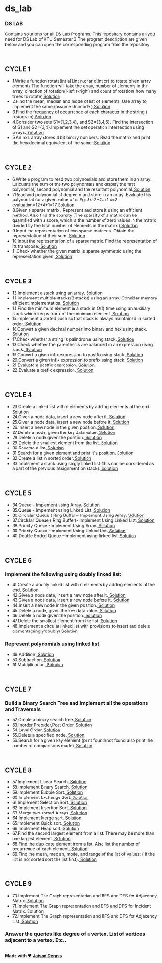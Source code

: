 # ds_lab

<h3>DS LAB</h3>
<p>Contains solutions for all DS Lab Programs.
This repository contains all you need for DS Lab of KTU Semester 3
The program description are given below and you can open the corresponding program from the repository.</p>
<br>
<h2>CYCLE 1</h2>
<ul>
    <li>1.Write a function rotate(int a[],int n,char d,int cr) to rotate given array elements.The function will take the array, number of elements in the array, direction of rotation(l-left r-right) and count of rotation( how many times to rotate)<a href="https://github.com/jaison080/ds_lab/blob/main/Cycle%201/Program1.c" target="blank" > Solution</a></li>
    <li>2.Find the mean, median and mode of list of elements. Use array to implement the same.(assume Unimode )<a href="https://github.com/jaison080/ds_lab/blob/main/Cycle%201/Program2.c" target="blank" > Solution</a></li>
    <li>3.Find the frequency of occurrence of each character in the string ( histogram)<a href="https://github.com/jaison080/ds_lab/blob/main/Cycle%201/Program3.c" target="blank" > Solution</a></li>
    <li>4.Consider two sets S1={1,2,3,4}, and S2={3,4,5}. Find the intersection of S1 and S2={3,4}.Implement the set operation intersection using arrays.<a href="https://github.com/jaison080/ds_lab/blob/main/Cycle%201/Program4.c" target="blank" > Solution</a></li>
    <li>5.An nx4 array stores 4 bit binary numbers. Read the matrix and print the hexadecimal equivalent of the same.<a href="https://github.com/jaison080/ds_lab/blob/main/Cycle%201/Program5.c" target="blank" > Solution</a></li>
</ul>
<br>
<h2>CYCLE 2</h2>
<ul>
    <li>6.Write a program to read two polynomials and store them in an array.
    Calculate the sum of the two polynomials and display the first
    polynomial, second polynomial and the resultant polynomial.<a href="https://github.com/jaison080/ds_lab/blob/main/Cycle%202/Program6.c" target="blank" > Solution</a></li>
    <li>7.Read and polynomial of degree n and store in an array. Evaluate this
    polynomial for a given value of x.
    Eg: 3x^2+2x+1
    x=2
    evaluation=12+4+1=17<a href="https://github.com/jaison080/ds_lab/blob/main/Cycle%202/Program7.c" target="blank" > Solution</a></li>
    <li>8.Given a sparse matrix . Represent and store it using an efficient
    method. Also find the sparsity (The sparsity of a matrix can be
    quantified with a score, which is the number of zero values in the
    matrix divided by the total number of elements in the matrix.)<a href="https://github.com/jaison080/ds_lab/blob/main/Cycle%202/Program8.c" target="blank" > Solution</a></li>
    <li>9.Input the representation of two sparse matrices. Obtain the
    representation of their sum.<a href="https://github.com/jaison080/ds_lab/blob/main/Cycle%202/Program9.c" target="blank" > Solution</a></li>
    <li>10.Input the representation of a sparse matrix. Find the representation
    of its transpose.<a href="https://github.com/jaison080/ds_lab/blob/main/Cycle%202/Program10.c" target="blank" > Solution</a></li>
    <li>11.Check whether the given matrix is sparse symmetric using the
    representation given.<a href="https://github.com/jaison080/ds_lab/blob/main/Cycle%202/Program11.c" target="blank" > Solution</a></li>
</ul>
<br>
<h2>CYCLE 3</h2>
<ul>
    <li>12.Implement a stack using an array.<a href="https://github.com/jaison080/ds_lab/blob/main/Cycle%203/Program12.c" target="blank" > Solution</a></li>
    <li>13.Implement multiple stacks(2 stacks) using an array. Consider memory
    efficient implementation.<a href="https://github.com/jaison080/ds_lab/blob/main/Cycle%203/Program13.c" target="blank" > Solution</a></li>
    <li>14.Find the minimum element in a stack in O(1) time using an auxiliary stack
    which keeps track of the minimum element.<a href="https://github.com/jaison080/ds_lab/blob/main/Cycle%203/Program14.c" target="blank" > Solution</a></li>
    <li>15.implement a sorted push so that stack is always maintained in sorted order.<a href="https://github.com/jaison080/ds_lab/blob/main/Cycle%203/Program15.c" target="blank" > Solution</a></li>
    <li>16.Convert a given decimal number into binary and hex using stack.<a href="https://github.com/jaison080/ds_lab/blob/main/Cycle%203/Program16.c" target="blank" > Solution</a></li>
    <li>17.Check whether a string is palindrome using stack.<a href="https://github.com/jaison080/ds_lab/blob/main/Cycle%203/Program17.c" target="blank" > Solution</a></li>
    <li>18.Check whether the parenthesis are balanced in an expression using stack.<a href="https://github.com/jaison080/ds_lab/blob/main/Cycle%203/Program18.c" target="blank" > Solution</a></li>
    <li>19.Convert a given infix expression to postfixusing stack.<a href="https://github.com/jaison080/ds_lab/blob/main/Cycle%203/Program19.c" target="blank" > Solution</a></li>
    <li>20.Convert a given infix expression to prefix using stack.<a href="https://github.com/jaison080/ds_lab/blob/main/Cycle%203/Program20.c" target="blank" > Solution</a></li>
    <li>21.Evaluate a postfix expression.<a href="https://github.com/jaison080/ds_lab/blob/main/Cycle%203/Program21.c" target="blank" > Solution</a></li>
    <li>22.Evaluate a prefix expression.<a href="https://github.com/jaison080/ds_lab/blob/main/Cycle%203/Program22.c" target="blank" > Solution</a></li>
</ul>
<br>
<h2>CYCLE 4</h2>
<ul>
  <li>23.Create a linked list with n elements by adding elements at the end.<a href="https://github.com/jaison080/ds_lab/blob/main/Cycle%204/Program23.c" target="blank" > Solution</a></li>
  <li>24.Given a node data, insert a new node after it.<a href="https://github.com/jaison080/ds_lab/blob/main/Cycle%204/Program24.c" target="blank" > Solution</a></li>
  <li>25.Given a node data, insert a new node before it.<a href="https://github.com/jaison080/ds_lab/blob/main/Cycle%204/Program25.c" target="blank" > Solution</a></li>
  <li>26.Insert a new node in the given position.<a href="https://github.com/jaison080/ds_lab/blob/main/Cycle%204/Program26.c" target="blank" > Solution</a></li>
  <li>27.Delete a node, given the key data value.<a href="https://github.com/jaison080/ds_lab/blob/main/Cycle%204/Program27.c" target="blank" > Solution</a></li>
  <li>28.Delete a node given the position.<a href="https://github.com/jaison080/ds_lab/blob/main/Cycle%204/Program28.c" target="blank" > Solution</a></li>
  <li>29.Delete the smallest element from the list.<a href="https://github.com/jaison080/ds_lab/blob/main/Cycle%204/Program29.c" target="blank" > Solution</a></li>
  <li>30.Reverse a list.<a href="https://github.com/jaison080/ds_lab/blob/main/Cycle%204/Program30.c" target="blank" > Solution</a></li>
  <li>31.Search for a given element and print it's position.<a href="https://github.com/jaison080/ds_lab/blob/main/Cycle%204/Program31.c" target="blank" > Solution</a></li>
  <li>32.Create a list in sorted order.<a href="https://github.com/jaison080/ds_lab/blob/main/Cycle%204/Program32.c" target="blank" > Solution</a></li>
  <li>33.Implement a stack using singly linked list (this can be considered as a part of the previous assignment on stack).<a href="https://github.com/jaison080/ds_lab/blob/main/Cycle%204/Program33.c" target="blank" > Solution</a></li>
</ul>
<br>
<h2>CYCLE 5</h2>
<ul>
  <li>34.Queue - Implement using Array.<a href="https://github.com/jaison080/ds_lab/blob/main/Cycle%205/Program34.c" target="blank" > Solution</a></li>
  <li>35.Queue - Implement using Linked List.<a href="https://github.com/jaison080/ds_lab/blob/main/Cycle%205/Program35.c" target="blank" > Solution</a></li>
  <li>36.Circlular Queue ( Ring Buffer)- Implement Using Array.<a href="https://github.com/jaison080/ds_lab/blob/main/Cycle%205/Program36.c" target="blank" > Solution</a></li>
  <li>37.Circlular Queue ( Ring Buffer)- Implement Using Linked List.<a href="https://github.com/jaison080/ds_lab/blob/main/Cycle%205/Program37.c" target="blank" > Solution</a></li>
  <li>38.Priority Queue -Implement Using Array.<a href="https://github.com/jaison080/ds_lab/blob/main/Cycle%205/Program38.c" target="blank" > Solution</a></li>
  <li>39.Priority Queue -Implement Using Linked List.<a href="https://github.com/jaison080/ds_lab/blob/main/Cycle%205/Program39.c" target="blank" > Solution</a></li>
  <li>40.Double Ended Queue –Implement using linked list.<a href="https://github.com/jaison080/ds_lab/blob/main/Cycle%205/Program40.c" target="blank" > Solution</a></li>
</ul>
<br>
<h2>CYCLE 6</h2>
<h3>Implement the following using doubly linked list:</h3>

<ul>
      <li>41.Create a doubly linked list with n elements by adding elements at the end.<a href="https://github.com/jaison080/ds_lab/blob/main/Cycle%206/Program41.c" target="blank" > Solution</a></li>
      <li>42.Given a node data, insert a new node after it.<a href="https://github.com/jaison080/ds_lab/blob/main/Cycle%206/Program42.c" target="blank" > Solution</a></li>
      <li>43.Given a node data, insert a new node before it.<a href="https://github.com/jaison080/ds_lab/blob/main/Cycle%206/Program43.c" target="blank" > Solution</a></li>
      <li>44.Insert a new node in the given position.<a href="https://github.com/jaison080/ds_lab/blob/main/Cycle%206/Program44.c" target="blank" > Solution</a></li>
      <li>45.Delete a node, given the key data value.<a href="https://github.com/jaison080/ds_lab/blob/main/Cycle%206/Program45.c" target="blank" > Solution</a></li>
      <li>46.Delete a node given the position.<a href="https://github.com/jaison080/ds_lab/blob/main/Cycle%206/Program46.c" target="blank" > Solution</a></li>
      <li>47.Delete the smallest element from the list.<a href="https://github.com/jaison080/ds_lab/blob/main/Cycle%206/Program47.c" target="blank" > Solution</a></li>
    <li>48.Implement a circular linked list with provisions to insert and delete elements(singly/doubly)<a href="https://github.com/jaison080/ds_lab/blob/main/Cycle%206/Program48.c" target="blank" > Solution</a></li>
    </ul>
<h3>Represent polynomials using linked list </h3>
<ul>
  <li>49.Addition.<a href="https://github.com/jaison080/ds_lab/blob/main/Cycle%206/Program49.c" target="blank" > Solution</a></li>
  <li>50.Subtraction.<a href="https://github.com/jaison080/ds_lab/blob/main/Cycle%206/Program50.c" target="blank" > Solution</a></li>
  <li>51.Multiplication.<a href="https://github.com/jaison080/ds_lab/blob/main/Cycle%206/Program51.c" target="blank" > Solution</a></li></ul>
<br>
<h2>CYCLE 7</h2>
<h3>Build a Binary Search Tree and Implement all the operations and Traversals </h3>
<ul>
  <li>52.Create a binary search tree.<a href="https://github.com/jaison080/ds_lab/blob/main/Cycle%207/Program52.c" target="blank" > Solution</a></li>
  <li>53.Inorder,Preorder,Post Order.<a href="https://github.com/jaison080/ds_lab/blob/main/Cycle%207/Program53.c" target="blank" > Solution</a></li>
  <li>54.Level Order.<a href="https://github.com/jaison080/ds_lab/blob/main/Cycle%207/Program54.c" target="blank" > Solution</a></li>
  <li>55.Delete a specified node.<a href="https://github.com/jaison080/ds_lab/blob/main/Cycle%207/Program55.c" target="blank" > Solution</a></li>
  <li>56.Search for a given key element (print found/not found also print the number of comparisons made).<a href="https://github.com/jaison080/ds_lab/blob/main/Cycle%207/Program56.c" target="blank" > Solution</a></li>
</ul>
<br>
<h2>CYCLE 8</h2>
<ul>
  <li>57.Implement Linear Search.<a href="https://github.com/jaison080/ds_lab/blob/main/Cycle%208/Program57.c" target="blank" > Solution</a></li>
  <li>58.Implement Binary Search.<a href="https://github.com/jaison080/ds_lab/blob/main/Cycle%208/Program58.c" target="blank" > Solution</a></li>
  <li>59.Implement Bubble Sort.<a href="https://github.com/jaison080/ds_lab/blob/main/Cycle%208/Program59.c" target="blank" > Solution</a></li>
  <li>60.Implement Exchange Sort.<a href="https://github.com/jaison080/ds_lab/blob/main/Cycle%208/Program60.c" target="blank" > Solution</a></li>
  <li>61.Implement Selection Sort.<a href="https://github.com/jaison080/ds_lab/blob/main/Cycle%208/Program61.c" target="blank" > Solution</a></li>
<li>62.Implement Insertion Sort.<a href="https://github.com/jaison080/ds_lab/blob/main/Cycle%208/Program62.c" target="blank" > Solution</a></li>
<li>63.Merge two sorted Arrays.<a href="https://github.com/jaison080/ds_lab/blob/main/Cycle%208/Program63.c" target="blank" > Solution</a></li>
<li>64.Implement Merge sort.<a href="https://github.com/jaison080/ds_lab/blob/main/Cycle%208/Program64.c" target="blank" > Solution</a></li>
<li>65.Implement Quick sort.<a href="https://github.com/jaison080/ds_lab/blob/main/Cycle%208/Program65.c" target="blank" > Solution</a></li>
<li>66.Implement Heap sort.<a href="https://github.com/jaison080/ds_lab/blob/main/Cycle%208/Program66.c" target="blank" > Solution</a></li>
<li>67.Find the second largest element from a list. There may be more than one
largest element.<a href="https://github.com/jaison080/ds_lab/blob/main/Cycle%208/Program67.c" target="blank" > Solution</a></li>
<li>68.Find the duplicate element from a list. Also list the number of occurrence
of each element.<a href="https://github.com/jaison080/ds_lab/blob/main/Cycle%208/Program68.c" target="blank" > Solution</a></li>
<li>69.Find the mean, median, mode, and range of the list of values:
( if the list is not sorted sort the list first).<a href="https://github.com/jaison080/ds_lab/blob/main/Cycle%208/Program69.c" target="blank" > Solution</a></li>
</ul>
<br>
<h2>CYCLE 9</h2>
<ul>
  <li>70.Implement The Graph representation and BFS and DFS for Adjacency Matrix.<a href="https://github.com/jaison080/ds_lab/blob/main/Cycle%209/Program70.c" target="blank" > Solution</a></li>
  <li>71.Implement The Graph representation and BFS and DFS for Incident Matrix.<a href="https://github.com/jaison080/ds_lab/blob/main/Cycle%209/Program71.c" target="blank" > Solution</a></li>
  <li>72.Implement The Graph representation and BFS and DFS for Adjacency List.<a href="https://github.com/jaison080/ds_lab/blob/main/Cycle%209/Program72.c" target="blank" > Solution</a></li>
</ul>
<h3>Answer the queries like degree of a vertex. List of vertices adjacent to a vertex.
Etc..</h3>
<br>
<b>Made with ❤️ </b><a href="https://github.com/jaison080"><b>Jaison Dennis</b></a>
